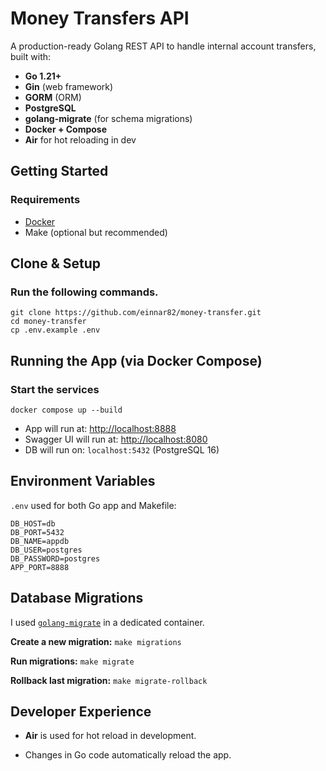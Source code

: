 # Money Transfers API

A production-ready Golang REST API to handle internal account transfers, built with:

-   **Go 1.21+**
-   **Gin** (web framework)
-   **GORM** (ORM)
-   **PostgreSQL**
-   **golang-migrate** (for schema migrations)
-   **Docker + Compose**
-   **Air** for hot reloading in dev

## Getting Started

### Requirements

-   [Docker](https://www.docker.com/)
-   Make (optional but recommended)

## Clone & Setup

### Run the following commands.

    git clone https://github.com/einnar82/money-transfer.git
    cd money-transfer
    cp .env.example .env

## Running the App (via Docker Compose)

### Start the services

```
docker compose up --build
```
-   App will run at: [http://localhost:8888](http://localhost:8888)
-   Swagger UI will run at: [http://localhost:8080](http://localhost:8080)
-   DB will run on: `localhost:5432` (PostgreSQL 16)

## Environment Variables

 `.env` used for both Go app and Makefile:

```
DB_HOST=db
DB_PORT=5432
DB_NAME=appdb
DB_USER=postgres
DB_PASSWORD=postgres
APP_PORT=8888
```

## Database Migrations

 I used [`golang-migrate`](https://github.com/golang-migrate/migrate) in a dedicated container.

**Create a new migration:** `make migrations` 

**Run migrations:** `make migrate` 

**Rollback last migration:**  `make migrate-rollback` 


## Developer Experience

-   **Air** is used for hot reload in development.
    
-   Changes in Go code automatically reload the app.